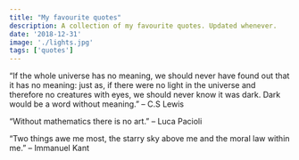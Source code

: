 ```yaml
---
title: "My favourite quotes"
description: A collection of my favourite quotes. Updated whenever.
date: '2018-12-31'
image: './lights.jpg'
tags: ['quotes']
---
```


“If the whole universe has no meaning, we should never have found out that it has no meaning: just as, if there were no light in the universe and therefore no creatures with eyes, we should never know it was dark. Dark would be a word without meaning.”
– C.S Lewis

“Without mathematics there is no art.” 
– Luca Pacioli

“Two things awe me most, the starry sky above me and the moral law within me.” 
– Immanuel Kant